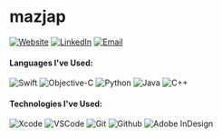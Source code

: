 # mazjap

[![Website][website-img]][website-url]
[![LinkedIn][linkedin-img]][linkedin-url]
[![Email][email-img]][email-url]

#### Languages I've Used:

![Swift][swift-img]
![Objective-C][objc-img]
![Python][python-img]
![Java][java-img]
![C++][cpp-img]

#### Technologies I've Used:

![Xcode][xcode-img]
![VSCode][vscode-img]
![Git][git-img]
![Github][github-img]
![Adobe InDesign][indesign-img]


[swift-img]: https://img.shields.io/badge/-Swift-black?style=flat&logo=swift
[objc-img]: https://img.shields.io/badge/objc-Objective%20C-black?style=flat
[python-img]: https://img.shields.io/badge/-Python-black?style=flat&logo=python
[java-img]: https://img.shields.io/badge/-Java-black?style=flat&logo=java
[cpp-img]: https://img.shields.io/badge/-C++-black?style=flat&logo=c%2B%2B

[xcode-img]: https://img.shields.io/badge/-Xcode-black?style=flat&logo=xcode
[git-img]: https://img.shields.io/badge/-Git-black?style=flat&logo=git
[github-img]: https://img.shields.io/badge/-Github-black?style=flat&logo=github
[vscode-img]: https://img.shields.io/badge/-VSCode-black?style=flat&logo=visual%20studio%20code
[indesign-img]: https://img.shields.io/badge/-InDesign-black?style=flat&logo=adobe%20indesign

[website-img]: https://img.shields.io/badge/-Jordan%20Christensen.com-purple?style=for-the-badge&logo=google-chrome&logoColor=white
[linkedin-img]: https://img.shields.io/badge/-LinkedIn-blue?style=for-the-badge&logo=linkedin&logoColor=white
[email-img]: https://img.shields.io/badge/-Gmail-red?style=for-the-badge&logo=gmail&logoColor=white

[website-url]: https://jordan-christensen.com/
[linkedin-url]: https://www.linkedin.com/in/jordan-a-christensen/
[email-url]: mailto:jordan.c4922@gmail.com
